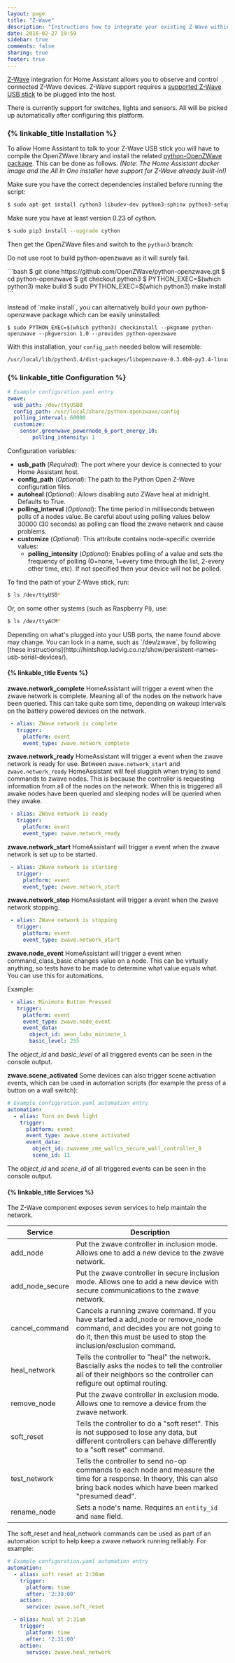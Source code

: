 ```yaml
---
layout: page
title: "Z-Wave"
description: "Instructions how to integrate your existing Z-Wave within Home Assistant."
date: 2016-02-27 19:59
sidebar: true
comments: false
sharing: true
footer: true
---
```


[Z-Wave](http://www.z-wave.com/) integration for Home Assistant allows you to observe and control connected Z-Wave devices. Z-Wave support requires a [supported Z-Wave USB stick](https://github.com/OpenZWave/open-zwave/wiki/Controller-Compatibility-List) to be plugged into the host.

There is currently support for switches, lights and sensors. All will be picked up automatically after configuring this platform.

### {% linkable_title Installation %}

To allow Home Assistant to talk to your Z-Wave USB stick you will have to compile the OpenZWave library and install the related [python-OpenZWave package](https://github.com/OpenZWave/python-openzwave). This can be done as follows. _(Note: The Home Assistant docker image and the All In One installer have support for Z-Wave already built-in!)_

Make sure you have the correct dependencies installed before running the script:

```bash
$ sudo apt-get install cython3 libudev-dev python3-sphinx python3-setuptools
```

Make sure you have at least version 0.23 of cython.

```bash
$ sudo pip3 install --upgrade cython
```

Then get the OpenZWave files and switch to the `python3` branch:
<p class='note warning'>Do not use root to build python-openzwave as it will surely fail.</p>
```bash
$ git clone https://github.com/OpenZWave/python-openzwave.git
$ cd python-openzwave
$ git checkout python3
$ PYTHON_EXEC=$(which python3) make build
$ sudo PYTHON_EXEC=$(which python3) make install
```
<p class='note'>
Instead of `make install`, you can alternatively build your own python-openzwave package which can be easily uninstalled:

```$ sudo PYTHON_EXEC=$(which python3) checkinstall --pkgname python-openzwave --pkgversion 1.0 --provides python-openzwave```

</p>

With this installation, your `config_path` needed below will resemble:

```bash
/usr/local/lib/python3.4/dist-packages/libopenzwave-0.3.0b8-py3.4-linux-x86_64.egg/config
```


### {% linkable_title Configuration %}

```yaml
# Example configuration.yaml entry
zwave:
  usb_path: /dev/ttyUSB0
  config_path: /usr/local/share/python-openzwave/config
  polling_interval: 60000
  customize:
    sensor.greenwave_powernode_6_port_energy_10:
        polling_intensity: 1
```

Configuration variables:

- **usb_path** (*Required*): The port where your device is connected to your Home Assistant host.
- **config_path** (*Optional*): The path to the Python Open Z-Wave configuration files.
- **autoheal** (*Optional*): Allows disabling auto ZWave heal at midnight. Defaults to True.
- **polling_interval** (*Optional*): The time period in milliseconds between polls of a nodes value. Be careful about using polling values below 30000 (30 seconds) as polling can flood the zwave network and cause problems.
- **customize** (*Optional*): This attribute contains node-specific override values:
  - **polling_intensity** (*Optional*): Enables polling of a value and sets the frequency of polling (0=none, 1=every time through the list, 2-every other time, etc). If not specified then your device will not be polled.

To find the path of your Z-Wave stick, run:

```bash
$ ls /dev/ttyUSB*
```

Or, on some other systems (such as Raspberry Pi), use:

```bash
$ ls /dev/ttyACM*
```

<p class='note'>
Depending on what's plugged into your USB ports, the name found above may change. You can lock in a name, such as `/dev/zwave`, by following [these instructions](http://hintshop.ludvig.co.nz/show/persistent-names-usb-serial-devices/). 
</p>

#### {% linkable_title Events %}

**zwave.network_complete**
HomeAssistant will trigger a event when the zwave network is complete. Meaning all of the nodes on the network have been queried. This can take quite som time, depending on wakeup intervals on the battery powered devices on the network.

```yaml
 - alias: ZWave network is complete
   trigger:
     platform: event
     event_type: zwave.network_complete
```

**zwave.network_ready**
HomeAssistant will trigger a event when the zwave network is ready for use. Between `zwave.network_start` and `zwave.network_ready` HomeAssistant will feel sluggish when trying to send commands to zwave nodes. This is because the controller is requesting information from all of the nodes on the network. When this is triggered all awake nodes have been queried and sleeping nodes will be queried when they awake.

```yaml
 - alias: ZWave network is ready
   trigger:
     platform: event
     event_type: zwave.network_ready
```

**zwave.network_start**
HomeAssistant will trigger a event when the zwave network is set up to be started.

```yaml
 - alias: ZWave network is starting
   trigger:
     platform: event
     event_type: zwave.network_start
```

**zwave.network_stop**
HomeAssistant will trigger a event when the zwave network stopping.

```yaml
 - alias: ZWave network is stopping
   trigger:
     platform: event
     event_type: zwave.network_start
```

**zwave.node_event**
HomeAssistant will trigger a event when command_class_basic changes value on a node.
This can be virtually anything, so tests have to be made to determine what value equals what.
You can use this for automations.

Example:

```yaml
 - alias: Minimote Button Pressed
   trigger:
     platform: event
     event_type: zwave.node_event
     event_data:
       object_id: aeon_labs_minimote_1
       basic_level: 255
```

The *object_id* and *basic_level* of all triggered events can be seen in the console output.

**zwave.scene_activated**
Some devices can also trigger scene activation events, which can be used in automation scripts (for example the press of a button on a wall switch):

```yaml
# Example configuration.yaml automation entry
automation:
  - alias: Turn on Desk light
    trigger:
      platform: event
      event_type: zwave.scene_activated
      event_data:
        object_id: zwaveme_zme_wallcs_secure_wall_controller_8
        scene_id: 11
```

The *object_id* and *scene_id* of all triggered events can be seen in the console output.

#### {% linkable_title Services %}

The Z-Wave component exposes seven services to help maintain the network.

| Service | Description |
| ------- | ----------- |
| add_node | Put the zwave controller in inclusion mode. Allows one to add a new device to the zwave network.|
| add_node_secure | Put the zwave controller in secure inclusion mode. Allows one to add a new device with secure communications to the zwave network. |
| cancel_command | Cancels a running zwave command. If you have started a add_node or remove_node command, and decides you are not going to do it, then this must be used to stop the inclusion/exclusion command. |
| heal_network | Tells the controller to "heal" the network. Bascially asks the nodes to tell the controller all of their neighbors so the controller can refigure out optimal routing. |
| remove_node | Put the zwave controller in exclusion mode. Allows one to remove a device from the zwave network.|
| soft_reset | Tells the controller to do a "soft reset". This is not supposed to lose any data, but different controllers can behave differently to a "soft reset" command.|
| test_network | Tells the controller to send no-op commands to each node and measure the time for a response. In theory, this can also bring back nodes which have been marked "presumed dead".|
| rename_node | Sets a node's name. Requires an `entity_id` and `name` field. |

The soft_reset and heal_network commands can be used as part of an automation script
to help keep a zwave network running relliably. For example:

```yaml
# Example configuration.yaml automation entry
automation:
  - alias: soft reset at 2:30am
    trigger:
      platform: time
      after: '2:30:00'
    action:
      service: zwave.soft_reset

  - alias: heal at 2:31am
    trigger:
      platform: time
      after: '2:31:00'
    action:
      service: zwave.heal_network
```
